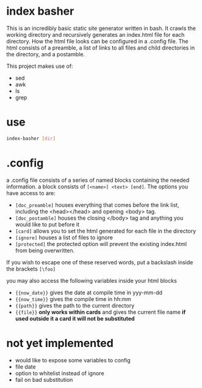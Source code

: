# index basher
This is an incredibly basic static site generator written in bash. It crawls the working directory and recursively generates an index.html file for each directory. How the html file looks can be configured in a .config file. The html consists of a preamble, a list of links to all files and child directories in the directory, and a postamble.

This project makes use of:
- sed
- awk
- ls
- grep

# use
```bash
index-basher [dir]
```

# .config
a .config file consists of a series of named blocks containing the needed information. a block consists of `[<name>] <text> [end]`.
The options you have access to are:
- `[doc_preamble]` houses everything that comes before the link list, including the \<head>\</head> and opening \<body> tag.
- `[doc_postamble]` houses the closing \</body> tag and anything you would like to put before it
- `[card]` allows you to set the html generated for each file in the directory
- `[ignore]` houses a list of files to ignore
- `[protected]` the protected option will prevent the existing index.html from being overwritten.

If you wish to escape one of these reserved words, put a backslash inside the brackets `[\foo]`

you may also access the following variables inside your html blocks
- `{{now_date}}` gives the date at compile time in yyy-mm-dd
- `{{now_time}}` gives the compile time in hh:mm
- `{{path}}` gives the path to the current directory
- `{{file}}` **only works within cards** and gives the current file name **if used outside it a card it will not be substituted**

# not yet implemented
- would like to expose some variables to config
 - file date
- option to whitelist instead of ignore
- fail on bad substitution
